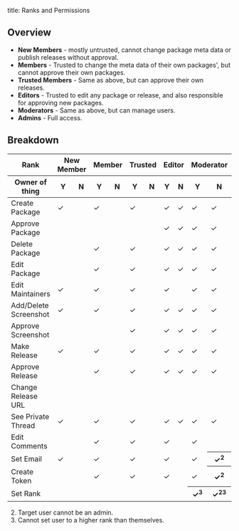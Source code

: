 title: Ranks and Permissions

## Overview

* **New Members** - mostly untrusted, cannot change package meta data or publish releases without approval.
* **Members** - Trusted to change the meta data of their own packages', but cannot approve their own packages.
* **Trusted Members** - Same as above, but can approve their own releases.
* **Editors** - Trusted to edit any package or release, and also responsible for approving new packages.
* **Moderators** - Same as above, but can manage users.
* **Admins** - Full access.

## Breakdown

<table class="table table-striped ranks-table">
	<thead>
		<tr>
			<th>Rank</th>
			<th colspan=2 class="NEW_MEMBER">New Member</th>
			<th colspan=2 class="MEMBER">Member</th>
			<th colspan=2 class="TRUSTED_MEMBER">Trusted</th>
			<th colspan=2 class="EDITOR">Editor</th>
			<th colspan=2 class="MODERATOR">Moderator</th>
			<th colspan=2 class="ADMIN">Admin</th>
		</tr>
		<tr>
			<th>Owner of thing</th>
			<th>Y</th>
			<th>N</th>
			<th>Y</th>
			<th>N</th>
			<th>Y</th>
			<th>N</th>
			<th>Y</th>
			<th>N</th>
			<th>Y</th>
			<th>N</th>
			<th>Y</th>
			<th>N</th>
		</tr>
	</thead>
	<tbody>
		<tr>
			<td>Create Package</td>
			<td>✓</td> <!-- new -->
			<td></td>
			<td>✓</td> <!-- member -->
			<td></td>
			<td>✓</td> <!-- trusted member -->
			<td></td>
			<td>✓</td> <!-- editor -->
			<td>✓</td>
			<td>✓</td> <!-- moderator -->
			<td>✓</td>
			<td>✓</td> <!-- admin -->
			<td>✓</td>
		</tr>
		<tr>
			<td>Approve Package</td>
			<td></td> <!-- new -->
			<td></td>
			<td></td> <!-- member -->
			<td></td>
			<td></td> <!-- trusted member -->
			<td></td>
			<td>✓</td> <!-- editor -->
			<td>✓</td>
			<td>✓</td> <!-- moderator -->
			<td>✓</td>
			<td>✓</td> <!-- admin -->
			<td>✓</td>
		</tr>
		<tr>
			<td>Delete Package</td>
			<td></td> <!-- new -->
			<td></td>
			<td>✓</td> <!-- member -->
			<td></td>
			<td>✓</td> <!-- trusted member -->
			<td></td>
			<td>✓</td> <!-- editor -->
			<td>✓</td>
			<td>✓</td> <!-- moderator -->
			<td>✓</td>
			<td>✓</td> <!-- admin -->
			<td>✓</td>
		</tr>
		<tr>
			<td>Edit Package</td>
			<td></td> <!-- new -->
			<td></td>
			<td>✓</td> <!-- member -->
			<td></td>
			<td>✓</td> <!-- trusted member -->
			<td></td>
			<td>✓</td> <!-- editor -->
			<td>✓</td>
			<td>✓</td> <!-- moderator -->
			<td>✓</td>
			<td>✓</td> <!-- admin -->
			<td>✓</td>
		</tr>
		<tr>
			<td>Edit Maintainers</td>
			<td>✓</td> <!-- new -->
			<td></td>
			<td>✓</td> <!-- member -->
			<td></td>
			<td>✓</td> <!-- trusted member -->
			<td></td>
			<td>✓</td> <!-- editor -->
			<td></td>
			<td>✓</td> <!-- moderator -->
			<td>✓</td>
			<td>✓</td> <!-- admin -->
			<td>✓</td>
		</tr>
		<tr>
			<td>Add/Delete Screenshot</td>
			<td>✓</td> <!-- new -->
			<td></td>
			<td>✓</td> <!-- member -->
			<td></td>
			<td>✓</td> <!-- trusted member -->
			<td></td>
			<td>✓</td> <!-- editor -->
			<td>✓</td>
			<td>✓</td> <!-- moderator -->
			<td>✓</td>
			<td>✓</td> <!-- admin -->
			<td>✓</td>
		</tr>
		<tr>
			<td>Approve Screenshot</td>
			<td></td> <!-- new -->
			<td></td>
			<td></td> <!-- member -->
			<td></td>
			<td>✓</td> <!-- trusted member -->
			<td></td>
			<td>✓</td> <!-- editor -->
			<td>✓</td>
			<td>✓</td> <!-- moderator -->
			<td>✓</td>
			<td>✓</td> <!-- admin -->
			<td>✓</td>
		</tr>
		<tr>
			<td>Make Release</td>
			<td>✓</td> <!-- new -->
			<td></td>
			<td>✓</td> <!-- member -->
			<td></td>
			<td>✓</td> <!-- trusted member -->
			<td></td>
			<td>✓</td> <!-- editor -->
			<td>✓</td>
			<td>✓</td> <!-- moderator -->
			<td>✓</td>
			<td>✓</td> <!-- admin -->
			<td>✓</td>
		</tr>
		<tr>
			<td>Approve Release</td>
			<td></td> <!-- new -->
			<td></td>
			<td>✓</td> <!-- member -->
			<td></td>
			<td>✓</td> <!-- trusted member -->
			<td></td>
			<td>✓</td> <!-- editor -->
			<td>✓</td>
			<td>✓</td> <!-- moderator -->
			<td>✓</td>
			<td>✓</td> <!-- admin -->
			<td>✓</td>
		</tr>
		<tr>
			<td>Change Release URL</td>
			<td></td> <!-- new -->
			<td></td>
			<td></td> <!-- member -->
			<td></td>
			<td></td> <!-- trusted member -->
			<td></td>
			<td></td> <!-- editor -->
			<td></td>
			<td></td> <!-- moderator -->
			<td></td>
			<td>✓</td> <!-- admin -->
			<td>✓</td>
		</tr>
		<tr>
			<td>See Private Thread</td>
			<td>✓</td> <!-- new -->
			<td></td>
			<td>✓</td> <!-- member -->
			<td></td>
			<td>✓</td> <!-- trusted member -->
			<td></td>
			<td>✓</td> <!-- editor -->
			<td>✓</td>
			<td>✓</td> <!-- moderator -->
			<td>✓</td>
			<td>✓</td> <!-- admin -->
			<td>✓</td>
		</tr>
		<tr>
			<td>Edit Comments</td>
			<td></td> <!-- new -->
			<td></td>
			<td>✓</td> <!-- member -->
			<td></td>
			<td>✓</td> <!-- trusted member -->
			<td></td>
			<td>✓</td> <!-- editor -->
			<td></td>
			<td>✓</td> <!-- moderator -->
			<td></td>
			<td>✓</td> <!-- admin -->
			<td></td>
		</tr>
		<tr>
			<td>Set Email</td>
			<td>✓</td> <!-- new -->
			<td></td>
			<td>✓</td> <!-- member -->
			<td></td>
			<td>✓</td> <!-- trusted member -->
			<td></td>
			<td>✓</td> <!-- editor -->
			<td></td>
			<td>✓</td> <!-- moderator -->
			<th>✓<sup>2</sup></th>
			<td>✓</td> <!-- admin -->
			<td>✓</td>
		</tr>
		<tr>
			<td>Create Token</td>
			<td></td> <!-- new -->
			<td></td>
			<td>✓</td> <!-- member -->
			<td></td>
			<td>✓</td> <!-- trusted member -->
			<td></td>
			<td>✓</td> <!-- editor -->
			<td></td>
			<td>✓</td> <!-- moderator -->
			<th>✓<sup>2</sup></th>
			<td>✓</td> <!-- admin -->
			<td>✓</td>
		</tr>
		<tr>
			<td>Set Rank</td>
			<td></td> <!-- new -->
			<td></td>
			<td></td> <!-- member -->
			<td></td>
			<td></td> <!-- trusted member -->
			<td></td>
			<td></td> <!-- editor -->
			<td></td>
			<th>✓<sup>3</sup></th> <!-- moderator -->
			<th>✓<sup>2</sup><sup>3</sup></th>
			<td>✓</td> <!-- admin -->
			<td>✓</td>
		</tr>
	</tbody>
</table>


2. Target user cannot be an admin.
3. Cannot set user to a higher rank than themselves.

